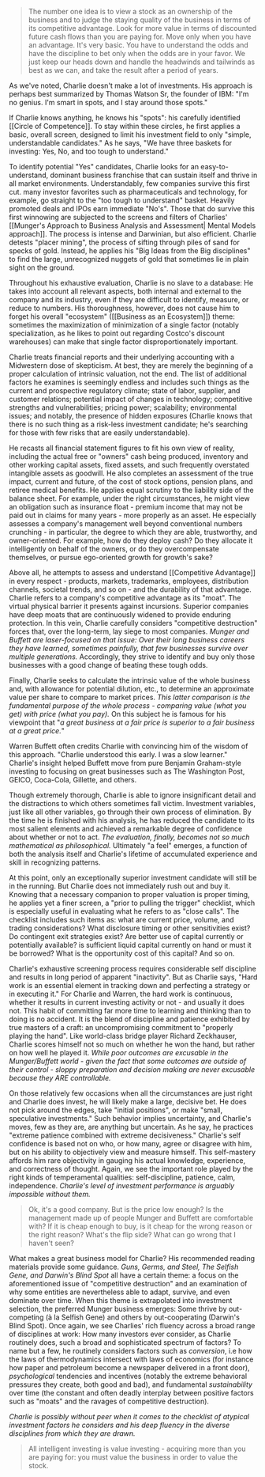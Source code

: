 > The number one idea is to view a stock as an ownership of the business and to judge the staying quality of the business in terms of its competitive advantage. Look for more value in terms of discounted future cash flows than you are paying for. Move only when you have an advantage. It's very basic. You have to understand the odds and have the discipline to bet only when the odds are in your favor. We just keep our heads down and handle the headwinds and tailwinds as best as we can, and take the result after a period of years.

As we've noted, Charlie doesn't make a lot of investments. His approach is perhaps best summarized by Thomas Watson Sr, the founder of IBM: "I'm no genius. I'm smart in spots, and I stay around those spots."

If Charlie knows anything, he knows his "spots": his carefully identified [[Circle of Competence]]. To stay within these circles, he first applies a basic, overall screen, designed to limit his investment field to only "simple, understandable candidates." As he says, "We have three baskets for investing: Yes, No, and too tough to understand."

To identify potential "Yes" candidates, Charlie looks for an easy-to-understand, dominant business franchise that can sustain itself and thrive in all market environments. 
Understandably, few companies survive this first cut. many investor favorites such as pharmaceuticals and technology, for example, go straight to the "too tough to understand" basket. Heavily promoted deals and IPOs  earn immediate "No's". Those that do survive this first winnowing are subjected to the screens and filters of Charlies' [[Munger's Approach to Business Analysis and Assessment| Mental Models approach]]. The process is intense and Darwinian, but also efficient. Charlie detests "placer mining", the process of sifting through piles of sand for specks of gold. Instead, he applies his "Big Ideas from the Big disciplines" to find the large, unrecognized nuggets of gold that sometimes lie in plain sight on the ground.

Throughout his exhaustive evaluation, Charlie is no slave to a database: He takes into account all relevant aspects, both internal and external to the company and its industry, even if they are difficult to identify, measure, or reduce to numbers. His thoroughness, however, does not cause him to forget his overall "ecosystem" ([[Business as an Ecosystem]]) theme: sometimes the maximization of minimization of a single factor (notably specialization, as he likes to point out regarding Costco's discount warehouses) can make that single factor disproportionately important.

Charlie treats financial reports and their underlying accounting with a Midwestern dose of skepticism. At best, they are merely the beginning of a proper calculation of intrinsic valuation, not the end. The list of additional factors he examines is seemingly endless and includes such things as the current and prospective regulatory climate; state of labor, supplier, and customer relations; potential impact of changes in technology; competitive strengths and vulnerabilities; pricing power; scalability; environmental issues; and notably, the presence of hidden exposures (Charlie knows that there is no such thing as a risk-less investment candidate; he's searching for those with few risks that are easily understandable). 

He recasts all financial statement figures to fit his own view of reality, including the actual free or "owners" cash being produced, inventory and other working capital assets, fixed assets, and such frequently overstated intangible assets as goodwill. He also completes an assessment of the true impact, current and future, of the cost of stock options, pension plans, and retiree medical benefits. He applies equal scrutiny to the liability side of the balance sheet. For example, under the right circumstances, he might view an obligation such as insurance float - premium income that may not be paid out in claims for many years - more properly as an asset. He especially assesses a company's management well beyond conventional numbers crunching - in particular, the degree to which they are able, trustworthy, and owner-oriented. For example, how do they deploy cash? Do they allocate it intelligently on behalf of the owners, or do they overcompensate themselves, or pursue ego-oriented growth for growth's sake?

Above all, he attempts to assess and understand [[Competitive Advantage]] in every respect - products, markets, trademarks, employees, distribution channels, societal trends, and so on - and the durability of that advantage. Charlie refers to a company's competitive advantage as its "moat". The virtual physical barrier it presents against incursions. Superior companies have deep moats that are continuously widened to provide enduring protection. In this vein, Charlie carefully considers  "competitive destruction" forces that, over the long-term, lay siege to most companies. *Munger and Buffett are laser-focused on that issue: Over their long business careers they have learned, sometimes painfully, that few businesses survive over multiple generations.* Accordingly, they strive to identify and buy only those businesses with a good change of beating these tough odds.

Finally, Charlie seeks to calculate the intrinsic value of the whole business and, with allowance for potential dilution, etc., to determine an approximate value per share to compare to market prices. *This latter comparison is the fundamental purpose of the whole process - comparing value (what you get) with price (what you pay).* On this subject he is famous for his viewpoint that "*a great business at a fair price is superior to a fair business at a great price.*" 

Warren Buffett often credits Charlie with convincing him of the wisdom of this approach. "Charlie understood this early. I was a slow learner." Charlie's insight helped Buffett move from pure Benjamin Graham-style investing to focusing on great businesses such as The Washington Post, GEICO, Coca-Cola, Gillette, and others.

Though extremely thorough, Charlie is able to ignore insignificant detail and the distractions to which others sometimes fall victim. Investment variables, just like all other variables, go through their own process of elimination. By the time he is finished with his analysis, he has reduced the candidate to its most salient elements and achieved a remarkable degree of confidence about whether or not to act. *The evaluation, finally, becomes not so much mathematical as philosophical.* Ultimately "a feel" emerges, a function of both the analysis itself and Charlie's lifetime of accumulated experience and skill in recognizing patterns. 

At this point, only an exceptionally superior investment candidate will still be in the running. But Charlie does not immediately rush out and buy it. Knowing that a necessary companion to proper valuation is proper timing, he applies yet a finer screen, a "prior to pulling the trigger" checklist, which is especially useful in evaluating what he refers to as "close calls". The checklist includes such items as: what are current price, volume, and trading considerations? What disclosure timing  or other sensitivities exist? Do contingent exit strategies exist? Are better use of capital currently or potentially available? is sufficient liquid capital currently on hand or must it be borrowed? What is the opportunity cost of this capital? And so on.

Charlie's exhaustive screening process requires considerable self discipline and results in long period of apparent "inactivity". But as Charlie says, "Hard work is an essential element in tracking down and perfecting a strategy or in executing it." For Charlie and Warren, the hard work is continuous, whether it results in current investing activity or not - and usually it does not. 
This habit of committing far more time to learning and thinking than to doing is no accident. It is the blend of discipline and patience exhibited by true masters of a craft: an uncompromising commitment to "properly playing the hand". Like world-class bridge player Richard Zeckhauser, Charlie scores himself not so much on whether he won the hand, but rather on how well he played it. *While poor outcomes are excusable in the Munger/Buffett world - given the fact that some outcomes are outside of their control - sloppy preparation and decision making are never excusable because they ARE controllable.*

On those relatively few occasions when all the circumstances are just right and Charlie does invest, he will likely make a large, decisive bet. He does not pick around the edges, take "initial positions", or make "small, speculative investments." Such behavior implies uncertainty, and Charlie's moves, few as they are, are anything but uncertain. As he say, he practices "extreme patience combined with extreme decisiveness." Charlie's self confidence is based not on who, or how many, agree or disagree with him, but on his ability to objectively view and measure himself. This self-mastery affords him rare objectivity in gauging his actual knowledge, experience, and correctness of thought. Again, we see the important role played by the right kinds of temperamental qualities: self-discipline, patience, calm, independence. *Charlie's level of investment performance is arguably impossible without them.*


> Ok, it's a good company. But is the price low enough? Is the management made up of people Munger and Buffett are comfortable with? If it is cheap enough to buy, is it cheap for the wrong reason or the right reason? What's the flip side? What can go wrong that I haven't seen?

What makes a great business model for Charlie? His recommended reading materials provide some guidance. *Guns, Germs, and Steel, The Selfish Gene, and Darwin's Blind Spot* all have a certain theme: a focus on the aforementioned issue of "competitive destruction" and an examination of why some entities are nevertheless able to adapt, survive, and even dominate over time. When this theme is extrapolated into investment selection, the preferred Munger business emerges: Some thrive by out-competing (à la Selfish Gene) and others by out-cooperating (Darwin's Blind Spot). Once again, we see Charlies' rich fluency across a broad range of disciplines at work: How many investors ever consider, as Charlie routinely does, such a broad and sophisticated spectrum of factors? To name but a few, he routinely considers factors such as *conversion*, i.e how the laws of thermodynamics intersect with laws of economics (for instance how paper and petroleum become a newspaper delivered in a front door), *psychological* tendencies and incentives (notably the extreme behavioral pressures they create, both good and bad), and fundamental *sustainability* over time (the constant and often deadly interplay between positive factors such as "moats" and the ravages of competitive destruction). 

*Charlie is possibly without peer when it comes to the checklist of atypical investment factors he considers and his deep fluency in the diverse disciplines from which they are drawn.*


> All intelligent investing is value investing - acquiring more than you are paying for: you must value the business in order to value the stock.